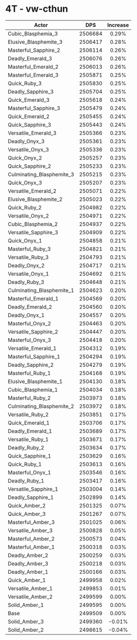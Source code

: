 # 4T - vw-cthun
| Actor | DPS | Increase |
|---|:---:|:---:|
|Cubic_Blasphemia_3|2506684|0.29%|
|Elusive_Blasphemite_3|2506417|0.28%|
|Masterful_Sapphire_2|2506114|0.26%|
|Deadly_Emerald_3|2506076|0.26%|
|Masterful_Emerald_2|2506013|0.26%|
|Masterful_Emerald_3|2505871|0.25%|
|Quick_Ruby_3|2505830|0.25%|
|Deadly_Sapphire_3|2505704|0.25%|
|Quick_Emerald_3|2505618|0.24%|
|Masterful_Sapphire_3|2505479|0.24%|
|Quick_Emerald_2|2505455|0.24%|
|Quick_Sapphire_3|2505443|0.24%|
|Versatile_Emerald_3|2505366|0.23%|
|Deadly_Onyx_3|2505361|0.23%|
|Versatile_Onyx_3|2505336|0.23%|
|Quick_Onyx_2|2505257|0.23%|
|Quick_Sapphire_2|2505233|0.23%|
|Culminating_Blasphemite_3|2505215|0.23%|
|Quick_Onyx_3|2505207|0.23%|
|Versatile_Emerald_2|2505071|0.22%|
|Elusive_Blasphemite_2|2505023|0.22%|
|Quick_Ruby_2|2504982|0.22%|
|Versatile_Onyx_2|2504971|0.22%|
|Cubic_Blasphemia_2|2504937|0.22%|
|Versatile_Sapphire_3|2504909|0.22%|
|Quick_Onyx_1|2504858|0.21%|
|Masterful_Ruby_3|2504821|0.21%|
|Versatile_Ruby_3|2504793|0.21%|
|Deadly_Onyx_2|2504717|0.21%|
|Versatile_Onyx_1|2504692|0.21%|
|Deadly_Ruby_3|2504648|0.21%|
|Culminating_Blasphemite_1|2504623|0.20%|
|Masterful_Emerald_1|2504569|0.20%|
|Deadly_Emerald_2|2504560|0.20%|
|Deadly_Onyx_1|2504557|0.20%|
|Masterful_Onyx_2|2504463|0.20%|
|Versatile_Sapphire_2|2504447|0.20%|
|Masterful_Onyx_3|2504418|0.20%|
|Versatile_Emerald_1|2504312|0.19%|
|Masterful_Sapphire_1|2504294|0.19%|
|Deadly_Sapphire_2|2504279|0.19%|
|Masterful_Ruby_1|2504168|0.19%|
|Elusive_Blasphemite_1|2504130|0.18%|
|Cubic_Blasphemia_1|2504034|0.18%|
|Masterful_Ruby_2|2503973|0.18%|
|Culminating_Blasphemite_2|2503972|0.18%|
|Versatile_Ruby_2|2503851|0.17%|
|Quick_Emerald_1|2503706|0.17%|
|Deadly_Emerald_1|2503689|0.17%|
|Versatile_Ruby_1|2503671|0.17%|
|Deadly_Ruby_2|2503634|0.17%|
|Quick_Sapphire_1|2503629|0.16%|
|Quick_Ruby_1|2503613|0.16%|
|Masterful_Onyx_1|2503546|0.16%|
|Deadly_Ruby_1|2503417|0.16%|
|Versatile_Sapphire_1|2503004|0.14%|
|Deadly_Sapphire_1|2502899|0.14%|
|Quick_Amber_2|2501325|0.07%|
|Quick_Amber_3|2501267|0.07%|
|Masterful_Amber_3|2501025|0.06%|
|Versatile_Amber_3|2500828|0.05%|
|Masterful_Amber_2|2500573|0.04%|
|Masterful_Amber_1|2500318|0.03%|
|Deadly_Amber_2|2500259|0.03%|
|Deadly_Amber_3|2500218|0.03%|
|Deadly_Amber_1|2500166|0.03%|
|Quick_Amber_1|2499958|0.02%|
|Versatile_Amber_1|2499853|0.01%|
|Versatile_Amber_2|2499599|0.00%|
|Solid_Amber_1|2499595|0.00%|
|Base|2499509|0.00%|
|Solid_Amber_3|2499360|-0.01%|
|Solid_Amber_2|2498615|-0.04%|
